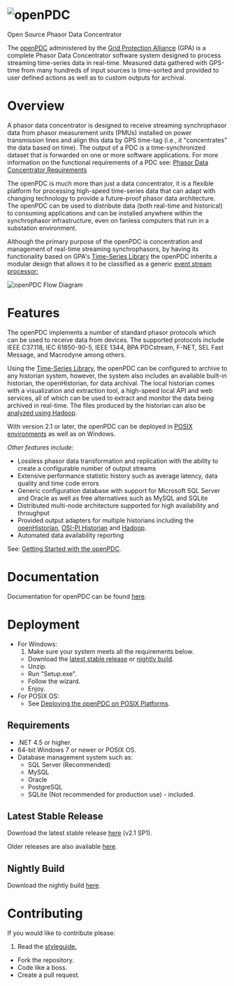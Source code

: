 # ![openPDC](https://www.gridprotectionalliance.org/images/products/openPDC.png)

Open Source Phasor Data Concentrator

The [openPDC](https://www.gridprotectionalliance.org/products.asp#PDC) administered by the [Grid Protection Alliance](https://www.gridprotectionalliance.org/) (GPA) is a complete Phasor Data Concentrator software system designed to process streaming time-series data in real-time. Measured data gathered with GPS-time from many hundreds of input sources is time-sorted and provided to user defined actions as well as to custom outputs for archival.

# Overview

A phasor data concentrator is designed to receive streaming synchrophasor data from phasor measurement units (PMUs) installed on power transmission lines and align this data by GPS time-tag (i.e., it "concentrates" the data based on time). The output of a PDC is a time-synchronized dataset that is forwarded on one or more software applications. For more information on the functional requirements of a PDC see: [Phasor Data Concentrator Requirements](http://www.gridprotectionalliance.org/docs/products/openPDC/C37.244-2013.pdf)

The openPDC is much more than just a data concentrator, it is a flexible platform for processing high-speed time-series data that can adapt with changing technology to provide a future-proof phasor data architecture. The openPDC can be used to distribute data (both real-time and historical) to consuming applications and can be installed anywhere within the synchrophasor infrastructure, even on fanless computers that run in a substation environment.

Although the primary purpose of the openPDC is concentration and management of real-time streaming synchrophasors, by having its functionality based on GPA's [Time-Series Library](http://www.gridprotectionalliance.org/technology.asp#TSL) the openPDC inherits a modular design that allows it to be classified as a generic [event stream processor: ](http://en.wikipedia.org/wiki/Event_stream_processing)

![openPDC Flow Diagram](http://www.gridprotectionalliance.org/docs/products/openPDC/FlowDiagram.png)

# Features
The openPDC implements a number of standard phasor protocols which can be used to receive data from devices. The supported protocols include IEEE C37.118, IEC 61850-90-5, IEEE 1344, BPA PDCstream, F-NET, SEL Fast Message, and Macrodyne among others.

Using the [Time-Series Library](http://www.gridprotectionalliance.org/technology.asp#TSL), the openPDC can be configured to archive to any historian system, however, the system also includes an available built-in historian, the openHistorian, for data archival. The local historian comes with a visualization and extraction tool, a high-speed local API and web services, all of which can be used to extract and monitor the data being archived in real-time. The files produced by the historian can also be [analyzed using Hadoop](https://github.com/GridProtectionAlliance/openPDC/blob/master/Source/Documentation/wiki/Developers_Using_Hadoop.md).

With version 2.1 or later, the openPDC can be deployed in [POSIX environments](http://www.gridprotectionalliance.org/docs/products/openPDC/openPDConPOSIX.pdf) as well as on Windows.

*Other features include:*

* Lossless phasor data transformation and replication with the ability to create a configurable number of output streams
* Extensive performance statistic history such as average latency, data quality and time code errors
* Generic configuration database with support for Microsoft SQL Server and Oracle as well as free alternatives such as MySQL and SQLite
* Distributed multi-node architecture supported for high availability and throughput
* Provided output adapters for multiple historians including the [openHistorian](http://www.gridprotectionalliance.org/products.asp#Historian), [OSI-PI Historian](http://www.osisoft.com/) and [Hadoop](http://hadoop.apache.org/).
* Automated data availability reporting

See: [Getting Started with the openPDC](https://github.com/GridProtectionAlliance/openPDC/blob/master/Source/Documentation/wiki/Getting_Started.md).

# Documentation

Documentation for openPDC can be found [here](https://github.com/GridProtectionAlliance/openPDC/blob/master/Source/Documentation/wiki/openPDC_Documentation_Home.md).

# Deployment

* For Windows:
  1. Make sure your system meets all the requirements below.
  * Download the [latest stable release](#latest-stable-release) or [nightly build](#nightly-build).
  * Unzip.
  * Run "Setup.exe".
  * Follow the wizard.
  * Enjoy.
* For POSIX OS:
  * See [Deploying the openPDC on POSIX Platforms](http://www.gridprotectionalliance.org/docs/products/openPDC/openPDConPOSIX.pdf).

## Requirements

* .NET 4.5 or higher.
* 64-bit Windows 7 or newer or POSIX OS.
* Database management system such as:
  * SQL Server (Recommended)
  * MySQL
  * Oracle
  * PostgreSQL
  * SQLite (Not recommended for production use) - included.

## Latest Stable Release

Download the latest stable release [here](http://openpdc.codeplex.com/downloads/get/1476243) (v2.1 SP1).

Older releases are also available [here](http://openpdc.codeplex.com/releases/view/615595).

## Nightly Build

Download the nightly build [here](http://www.gridprotectionalliance.org/nightlybuilds/openHistorian/Beta/openHistorian.Installs.zip).

# Contributing
If you would like to contribute please:

1. Read the [styleguide.](https://www.gridprotectionalliance.org/docs/GPA_Coding_Guidelines_2011_03.pdf)
* Fork the repository.
* Code like a boss.
* Create a pull request.
